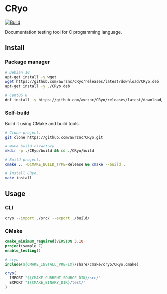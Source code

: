 CRyo
===

[![Build](https://github.com/awrznc/CRyo/actions/workflows/build.yml/badge.svg)](https://github.com/awrznc/CRyo/actions/workflows/build.yml)

Documentation testing tool for C programming language.

## Install

### Package manager

```bash
# Debian 10
apt-get install -y wget
wget https://github.com/awrznc/CRyo/releases/latest/download/CRyo.deb
apt-get install -y ./CRyo.deb

# CentOS 8
dnf install -y https://github.com/awrznc/CRyo/releases/latest/download/CRyo.rpm
```


### Self-build

Build it using CMake and build tools.

```bash
# Clone project.
git clone https://github.com/awrznc/CRyo.git

# Make build directory.
mkdir -p ./CRyo/build && cd ./CRyo/build

# Build project.
cmake .. -DCMAKE_BUILD_TYPE=Release && cmake --build .

# Install CRyo.
make install
```


## Usage

### CLI

```bash
cryo --import ./src/ --export ./build/
```


### CMake

```cmake
cmake_minimum_required(VERSION 3.10)
project(sample C)
enable_testing()

# cryo
include(${CMAKE_INSTALL_PREFIX}/share/cmake/cryo/CRyo.cmake)

cryo(
  IMPORT "${CMAKE_CURRENT_SOURCE_DIR}/src/"
  EXPORT "${CMAKE_BINARY_DIR}/test/"
)
```

